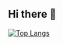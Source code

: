 ## Hi there 👋

[![Top Langs](https://github-readme-stats.vercel.app/api/top-langs/?username=willjsw)](https://github.com/anuraghazra/github-readme-stats)
